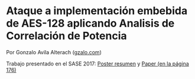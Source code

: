 # Ataque a implementación embebida de AES-128 aplicando Analisis de Correlación de Potencia

Por Gonzalo Avila Alterach ([gzalo.com](https://gzalo.com))

Trabajo presentado en el SASE 2017: [Poster resumen](https://drive.google.com/file/d/0B66P5yRqMPOtamxIRzJjNnZKbFN4UW5kdmpBaS1vaHlMY0hv/view?usp=sharing&resourcekey=0-a8aOC6rB0S7HgKkPsgE3aA) y [Paper (en la página 176)](https://drive.google.com/file/d/0B66P5yRqMPOtMDNuS2NmNnpoXzQ/view?usp=sharing&resourcekey=0-7ZjvjVjSThMPrzhqmmbE-w)

